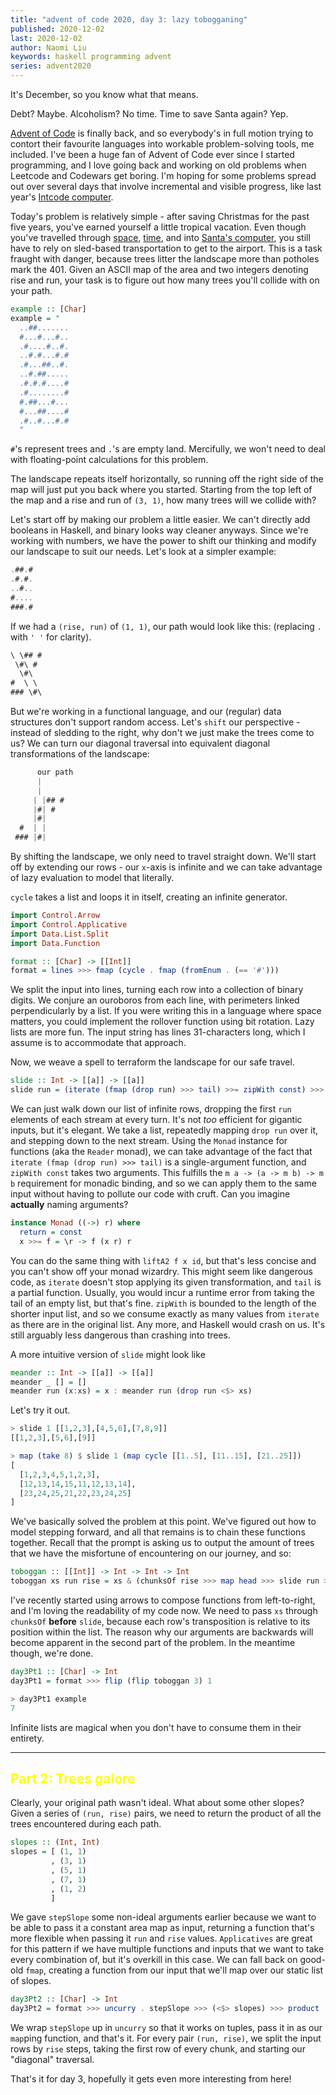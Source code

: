 ```yaml
---
title: "advent of code 2020, day 3: lazy tobogganing"
published: 2020-12-02
last: 2020-12-02
author: Naomi Liu
keywords: haskell programming advent 
series: advent2020
---
```


It's December, so you know what that means.

Debt? Maybe. Alcoholism? No time. Time to save Santa again? Yep.

[Advent of Code](https://adventofcode.com) is finally back, and so everybody's in full motion trying to contort their favourite languages into workable problem-solving tools, me included. I've been a huge fan of Advent of Code ever since I started programming, and I love going back and working on old problems when Leetcode and Codewars get boring. I'm hoping for some problems spread out over several days that involve incremental and visible progress, like last year's [Intcode computer](https://adventofcode.com/2019/day/2).

Today's problem is relatively simple - after saving Christmas for the past five years, you've earned yourself a little tropical vacation. Even though you've travelled through [space](https://adventofcode.com/2019/day/1), [time](https://adventofcode.com/2018/day/1), and into [Santa's computer](https://adventofcode.com/2017/day/1), you still have to rely on sled-based transportation to get to the airport. This is a task fraught with danger, because trees litter the landscape more than potholes mark the 401. Given an ASCII map of the area and two integers denoting rise and run, your task is to figure out how many trees you'll collide with on your path.

```haskell
example :: [Char]
example = "
  ..##.......
  #...#...#..
  .#....#..#.
  ..#.#...#.#
  .#...##..#.
  ..#.##.....
  .#.#.#....#
  .#........#
  #.##...#...
  #...##....#
  .#..#...#.#
  "
```
`#`'s represent trees and `.`'s are empty land. Mercifully, we won't need to deal with floating-point calculations for this problem.

The landscape repeats itself horizontally, so running off the right side of the map will just put you back where you started. Starting from the top left of the map and a rise and run of `(3, 1)`, how many trees will we collide with?

Let's start off by making our problem a little easier. We can't directly add booleans in Haskell, and binary looks way cleaner anyways. Since we're working with numbers, we have the power to shift our thinking and modify our landscape to suit our needs. Let's look at a simpler example:

```rust
.##.#
.#.#.
..#..
#....
###.#
```

If we had a `(rise, run)` of `(1, 1)`, our path would look like this: (replacing `.` with `' '` for clarity).
```rust
\ \## #
 \#\ # 
  \#\  
#  \ \ 
### \#\
```

But we're working in a functional language, and our (regular) data structures don't support random access. Let's `shift` our perspective - instead of sledding to the right, why don't we just make the trees come to us? We can turn our diagonal traversal into equivalent diagonal transformations of the landscape:

``` rust
      our path
      |
      |
     | |## #
     |#| # 
     |#|  
  #  | | 
 ### |#|
```

By shifting the landscape, we only need to travel straight down. We'll start off by extending our rows - our `x`-axis is infinite and we can take advantage of lazy evaluation to model that literally.

`cycle` takes a list and loops it in itself, creating an infinite generator.

``` haskell
import Control.Arrow
import Control.Applicative
import Data.List.Split
import Data.Function

format :: [Char] -> [[Int]]
format = lines >>> fmap (cycle . fmap (fromEnum . (== '#')))
```

We split the input into lines, turning each row into a collection of binary digits. We conjure an ouroboros from each line, with perimeters linked perpendicularly by a list. If you were writing this in a language where space matters, you could implement the rollover function using bit rotation. Lazy lists are more fun. The input string has lines 31-characters long, which I assume is to accommodate that approach.

Now, we weave a spell to terraform the landscape for our safe travel.

``` haskell
slide :: Int -> [[a]] -> [[a]]
slide run = (iterate (fmap (drop run) >>> tail) >>= zipWith const) >>> fmap head
```

We can just walk down our list of infinite rows, dropping the first `run` elements of each stream at every turn. It's not *too* efficient for gigantic inputs, but it's elegant. We take a list, repeatedly mapping `drop run` over it, and stepping down to the next stream. Using the `Monad` instance for functions (aka the `Reader` monad), we can take advantage of the fact that `iterate (fmap (drop run) >>> tail)` is a single-argument function, and `zipWith const` takes two arguments. This fulfills the `m a -> (a -> m b) -> m b` requirement for monadic binding, and so we can apply them to the same input without having to pollute our code with cruft. Can you imagine **actually** naming arguments?

``` haskell
instance Monad ((->) r) where
  return = const
  x >>= f = \r -> f (x r) r
```

You can do the same thing with `liftA2 f x id`, but that's less concise and you can't show off your monad wizardry. This might seem like dangerous code, as `iterate` doesn't stop applying its given transformation, and `tail` is a partial function. Usually, you would incur a runtime error from taking the tail of an empty list, but that's fine. `zipWith` is bounded to the length of the shorter input list, and so we consume exactly as many values from `iterate` as there are in the original list. Any more, and Haskell would crash on us. It's still arguably less dangerous than crashing into trees.

A more intuitive version of `slide` might look like

``` haskell
meander :: Int -> [[a]] -> [[a]]
meander _ [] = []
meander run (x:xs) = x : meander run (drop run <$> xs)
```

Let's try it out.

```haskell
> slide 1 [[1,2,3],[4,5,6],[7,8,9]]
[[1,2,3],[5,6],[9]]

> map (take 8) $ slide 1 (map cycle [[1..5], [11..15], [21..25]])
[
  [1,2,3,4,5,1,2,3],
  [12,13,14,15,11,12,13,14],
  [23,24,25,21,22,23,24,25]
]
```

We've basically solved the problem at this point. We've figured out how to model stepping forward, and all that remains is to chain these functions together. Recall that the prompt is asking us to output the amount of trees that we have the misfortune of encountering on our journey, and so:

``` haskell
toboggan :: [[Int]] -> Int -> Int -> Int   
toboggan xs run rise = xs & (chunksOf rise >>> map head >>> slide run >>> map head >>> sum)
```
I've recently started using arrows to compose functions from left-to-right, and I'm loving the readability of my code now. We need to pass `xs` through `chunksOf` **before** `slide`, because each row's transposition is relative to its position within the list. The reason why our arguments are backwards will become apparent in the second part of the problem. In the meantime though, we're done.

``` haskell
day3Pt1 :: [Char] -> Int
day3Pt1 = format >>> flip (flip toboggan 3) 1

> day3Pt1 example
7
```
Infinite lists are magical when you don't have to consume them in their entirety.

---
<h2 style="color:yellow">Part 2: Trees galore</h2>

Clearly, your original path wasn't ideal. What about some other slopes? Given a series of `(run, rise)` pairs, we need to return the product of all the trees encountered during each path.

```haskell
slopes :: (Int, Int)
slopes = [ (1, 1)
         , (3, 1)
         , (5, 1)
         , (7, 1)
         , (1, 2)
         ]
```

We gave `stepSlope` some non-ideal arguments earlier because we want to be able to pass it a constant area map as input, returning a function that's more flexible when passing it `run` and `rise` values. `Applicatives` are great for this pattern if we have multiple functions and inputs that we want to take every combination of, but it's overkill in this case. We can fall back on good-old `fmap`, creating a function from our input that we'll map over our static list of slopes.

```haskell
day3Pt2 :: [Char] -> Int
day3Pt2 = format >>> uncurry . stepSlope >>> (<$> slopes) >>> product
```

We wrap `stepSlope` up in `uncurry` so that it works on tuples, pass it in as our `map`ping function, and that's it. For every pair `(run, rise)`, we split the input rows by `rise` steps, taking the first row of every chunk, and starting our "diagonal" traversal. 

That's it for day 3, hopefully it gets even more interesting from here!


